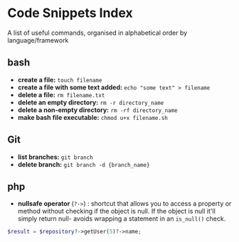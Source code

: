 # Code Snippets Index

A list of useful commands, organised in alphabetical order by language/framework

## bash

- **create a file:** `touch filename`
- **create a file with some text added:** `echo "some text" > filename`
- **delete a file:** `rm filename.txt`
- **delete an empty directory:** `rm -r directory_name`
- **delete a non-empty directory:** `rm -rf directory_name`
- **make bash file executable:** `chmod u+x filename.sh`

## Git

- **list branches:** `git branch`
- **delete branch:** `git branch -d {branch_name}`

## php

- **nullsafe operator** (`?->`) : shortcut that allows you to access a property or method without checking if the object is null. If the object is null it'll simply return null- avoids wrapping a statement in an `is_null()` check.

```php
$result = $repository?->getUser(5)?->name;
```
